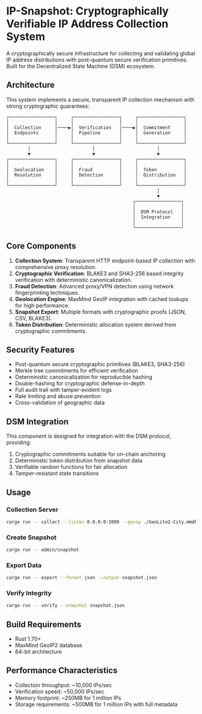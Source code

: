 # IP-Snapshot: Cryptographically Verifiable IP Address Collection System

A cryptographically secure infrastructure for collecting and validating global IP address distributions with post-quantum secure verification primitives. Built for the Decentralized State Machine (DSM) ecosystem.

## Architecture

This system implements a secure, transparent IP collection mechanism with strong cryptographic guarantees:

```
┌─────────────────┐     ┌─────────────────┐     ┌─────────────────┐
│                 │     │                 │     │                 │
│  Collection     │────▶│  Verification   │────▶│  Commitment     │
│  Endpoints      │     │  Pipeline       │     │  Generation     │
│                 │     │                 │     │                 │
└─────────────────┘     └─────────────────┘     └─────────────────┘
        │                       │                       │
        ▼                       ▼                       ▼
┌─────────────────┐     ┌─────────────────┐     ┌─────────────────┐
│                 │     │                 │     │                 │
│  Geolocation    │     │  Fraud          │     │  Token          │
│  Resolution     │     │  Detection      │     │  Distribution   │
│                 │     │                 │     │                 │
└─────────────────┘     └─────────────────┘     └─────────────────┘
                                                        │
                                                        ▼
                                               ┌─────────────────┐
                                               │                 │
                                               │  DSM Protocol   │
                                               │  Integration    │
                                               │                 │
                                               └─────────────────┘
```

## Core Components

1. **Collection System**: Transparent HTTP endpoint-based IP collection with comprehensive proxy resolution.
2. **Cryptographic Verification**: BLAKE3 and SHA3-256 based integrity verification with deterministic canonicalization.
3. **Fraud Detection**: Advanced proxy/VPN detection using network fingerprinting techniques.
4. **Geolocation Engine**: MaxMind GeoIP integration with cached lookups for high performance.
5. **Snapshot Export**: Multiple formats with cryptographic proofs (JSON, CSV, BLAKE3).
6. **Token Distribution**: Deterministic allocation system derived from cryptographic commitments.

## Security Features

- Post-quantum secure cryptographic primitives (BLAKE3, SHA3-256)
- Merkle tree commitments for efficient verification
- Deterministic canonicalization for reproducible hashing
- Double-hashing for cryptographic defense-in-depth
- Full audit trail with tamper-evident logs
- Rate limiting and abuse prevention
- Cross-validation of geographic data

## DSM Integration

This component is designed for integration with the DSM protocol, providing:

1. Cryptographic commitments suitable for on-chain anchoring
2. Deterministic token distribution from snapshot data
3. Verifiable random functions for fair allocation
4. Tamper-resistant state transitions

## Usage

### Collection Server

```bash
cargo run -- collect --listen 0.0.0.0:3000 --geoip ./GeoLite2-City.mmdb
```

### Create Snapshot

```bash
cargo run -- admin/snapshot
```

### Export Data

```bash
cargo run -- export --format json --output snapshot.json
```

### Verify Integrity

```bash
cargo run -- verify --snapshot snapshot.json
```

## Build Requirements

- Rust 1.70+
- MaxMind GeoIP2 database
- 64-bit architecture

## Performance Characteristics

- Collection throughput: ~10,000 IPs/sec
- Verification speed: ~50,000 IPs/sec
- Memory footprint: ~250MB for 1 million IPs
- Storage requirements: ~500MB for 1 million IPs with full metadata
